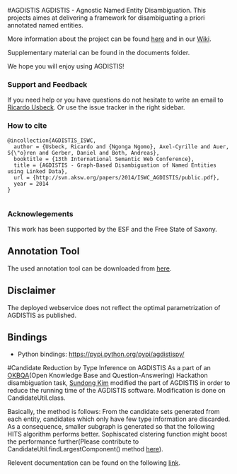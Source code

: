 #AGDISTIS
AGDISTIS - Agnostic Named Entity Disambiguation. This projects aimes at delivering a framework for disambiguating a priori annotated named entities.

More information about the project can be found <a href="http://aksw.org/projects/AGDISTIS">here</a> and in our <a href="https://github.com/AKSW/AGDISTIS/wiki">Wiki</a>.

Supplementary material can be found in the documents folder.

We hope you will enjoy using AGDISTIS!

### Support and Feedback
If you need help or you have questions do not hesitate to write an email to  <a href="mailto:usbeck@informatik.uni-leipzig.de">Ricardo Usbeck</a>. Or use the issue tracker in the right sidebar.

### How to cite
```Tex
@incollection{AGDISTIS_ISWC,
  author = {Usbeck, Ricardo and {Ngonga Ngomo}, Axel-Cyrille and Auer, S{\"o}ren and Gerber, Daniel and Both, Andreas},
  booktitle = {13th International Semantic Web Conference},
  title = {AGDISTIS - Graph-Based Disambiguation of Named Entities using Linked Data},
  url = {http://svn.aksw.org/papers/2014/ISWC_AGDISTIS/public.pdf},
  year = 2014
}


```

### Acknowlegements
This work has been supported by the ESF and the Free State of Saxony.


## Annotation Tool

The used annotation tool can be downloaded from <a href="https://github.com/RicardoUsbeck/QRTool">here</a>.

## Disclaimer

The deployed webservice does not reflect the optimal parametrization of AGDISTIS as published.

## Bindings
* Python bindings: https://pypi.python.org/pypi/agdistispy/

#Candidate Reduction by Type Inference on AGDISTIS
As a part of an <a href="http://3.okbqa.org">OKBQA</a>(Open Knowledge Base and Question-Answering) Hackathon  disambiguation task, <a href="https://github.com/Seondong/AGDISTIS">Sundong Kim</a> modified the part of AGDISTIS in order to reduce the running time of the AGDISTIS software. Modification is done on CandidateUtil.class.

Basically, the method is follows:
From the candidate sets generated from each entity, candidates which only have few type information are discarded.
As a consequence, smaller subgraph is generated so that the following HITS algorithm performs better. Sophiscated clstering function might boost the performance further(Please contribute to CandidateUtil.findLargestComponent() method <a href="https://github.com/Seondong/AGDISTIS/blob/master/src/main/java/org/aksw/agdistis/algorithm/CandidateUtil.java">here</a>).

Relevent documentation can be found on the following <a href="https://docs.google.com/presentation/d/1ZsZDb8f8hAlHHlOLyQVee2e5w_wTt10iSD2kAH0Vc3E/edit?usp=sharing">link</a>.
